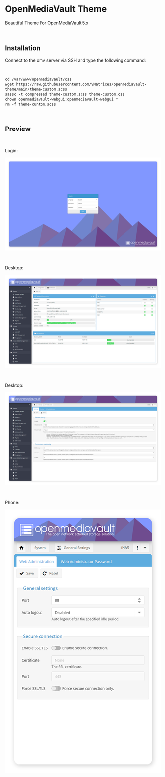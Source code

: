 # OpenMediaVault Theme
Beautiful Theme For OpenMediaVault 5.x

<br/>

## Installation
Connect to the omv server via SSH and type the following command:

<br/>


```shell
cd /var/www/openmediavault/css
wget https://raw.githubusercontent.com/VMatrices/openmediavault-theme/main/theme-custom.scss
sassc -t compressed theme-custom.scss theme-custom.css
chown openmediavault-webgui:openmediavault-webgui *
rm -f theme-cuntom.scss
```

<br/>

## Preview

<br/>

Login:

![Login](https://raw.githubusercontent.com/VMatrices/openmediavault-theme/main/Screenshots/login.png)

<br/>

Desktop:

![Desktop](https://raw.githubusercontent.com/VMatrices/openmediavault-theme/main/Screenshots/desktop1.png)

<br/>

Desktop:

![Desktop](https://raw.githubusercontent.com/VMatrices/openmediavault-theme/main/Screenshots/desktop2.png)

<br/>

Phone:

![Phone](https://raw.githubusercontent.com/VMatrices/openmediavault-theme/main/Screenshots/phone.png)
